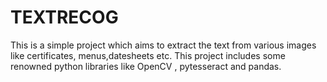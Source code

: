 # TEXTRECOG
This is a simple project which aims to extract the text from various images like certificates, menus,datesheets etc.
This project includes some renowned python libraries like OpenCV , pytesseract and pandas.
